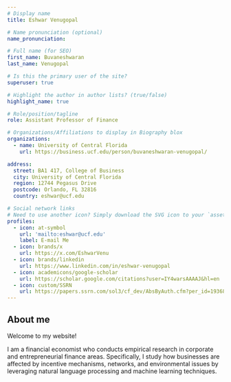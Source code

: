 ```yaml
---
# Display name
title: Eshwar Venugopal

# Name pronunciation (optional)
name_pronunciation: 

# Full name (for SEO)
first_name: Buvaneshwaran
last_name: Venugopal

# Is this the primary user of the site?
superuser: true

# Highlight the author in author lists? (true/false)
highlight_name: true

# Role/position/tagline
role: Assistant Professor of Finance

# Organizations/Affiliations to display in Biography blox
organizations:
  - name: University of Central Florida
    url: https://business.ucf.edu/person/buvaneshwaran-venugopal/

address:
  street: BA1 417, College of Business
  city: University of Central Florida
  region: 12744 Pegasus Drive
  postcode: Orlando, FL 32816
  country: eshwar@ucf.edu

# Social network links
# Need to use another icon? Simply download the SVG icon to your `assets/media/icons/` folder.
profiles:
  - icon: at-symbol
    url: 'mailto:eshwar@ucf.edu'
    label: E-mail Me
  - icon: brands/x
    url: https://x.com/EshwarVenu
  - icon: brands/linkedin
    url: https://www.linkedin.com/in/eshwar-venugopal
  - icon: academicons/google-scholar
    url: https://scholar.google.com/citations?user=IY4warsAAAAJ&hl=en
  - icon: custom/SSRN
    url: https://papers.ssrn.com/sol3/cf_dev/AbsByAuth.cfm?per_id=1936852
---
```


## About me

Welcome to my website! 

I am a financial economist who conducts empirical research in corporate and entrepreneurial finance areas. Specifically, I study how businesses are affected by incentive mechanisms, networks, and environmental issues by leveraging natural language processing and machine learning techniques.